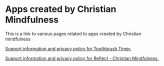 # Apps created by Christian Mindfulness

This is a link to various pages related to apps created by Christian mindfulness

[Support information and privacy policy for Toothbrush Timer.](toothbrush_privacy.md)

[Support information and privacy policy for Reflect - Christian Mindfulness.](reflect_privacy.md)
